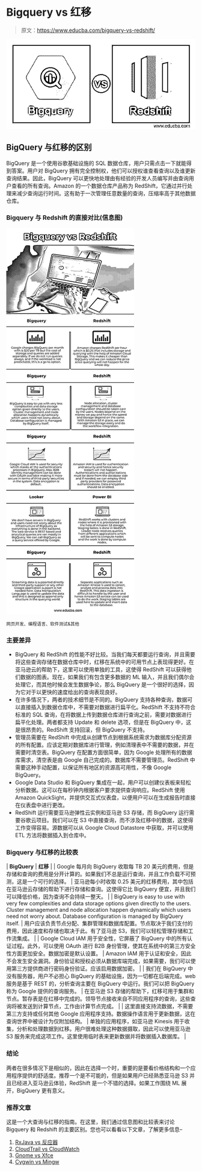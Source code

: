 # Bigquery vs 红移

> 原文：<https://www.educba.com/bigquery-vs-redshift/>

![Bigquery vs Redshift](img/825aee9c252eb98871bc8f118d1a5921.png)



## BigQuery 与红移的区别

BigQuery 是一个使用谷歌基础设施的 SQL 数据仓库，用户只需点击一下就能得到答案。用户对 BigQuery 拥有完全控制权，他们可以授权谁查看查询以及谁更新查询结果。因此，BigQuery 可以更快地处理由有经验的开发人员编写并由查询用户查看的所有查询。Amazon 的一个数据仓库产品称为 RedShift，它通过并行处理来减少查询运行时间。这有助于一次管理任意数量的查询，压缩率高于其他数据仓库。

### Bigquery 与 Redshift 的直接对比(信息图)

![Bigquery-vs-Redshift-info](img/79c8b56e64c8973b6e56f02d433a785c.png)



<small>网页开发、编程语言、软件测试&其他</small>

### 主要差异

*   BigQuery 和 RedShift 的性能不好比较。当我们每天都要运行查询，并且需要将这些查询存储在数据仓库中时，红移在系统中的可用节点上表现得更好。在亚马逊云的帮助下，这里可以使用单独的工具，这使得 RedShift 可以获得他们数据的图表。现在，如果我们有包含更多数据的 ML 输入，并且我们偶尔会处理它，而其他时候会发生数据争论，那么 BigQuery 是一个很好的选择，因为它对于以更快的速度给出的查询表现良好。
*   在许多情况下，两者的技术细节是不同的。BigQuery 支持各种查询，数据可以直接插入到数据仓库中，不需要对数据进行扁平化。RedShift 不支持不符合标准的 SQL 查询，在将数据上传到数据仓库进行查询之前，需要对数据进行扁平化处理。两者都支持 Update 和 delete 选项，但是在 BigQuery 中，这是很昂贵的。RedShift 支持回滚，但 BigQuery 不支持。
*   管理员需要在 RedShift 中完成从创建节点到根据系统需求为数据库分配资源的所有配置。应该定期对数据库进行管理，例如清理表中不需要的数据，并在需要时清空表。BigQuery 在配置方面很简单，因为 Google 处理所有的数据库需求，清空表是由 Google 自己完成的。数据库不需要管理员。RedShift 中需要这种手动配置，以保证所有地区的资源高可用性，不像 Google BigQuery。
*   Google Data Studio 和 BigQuery 集成在一起，用户可以创建仪表板来轻松分析数据。这可以在每秒钟内根据客户要求提供查询响应。RedShift 使用 Amazon QuickSight，并提供交互式仪表盘，以便用户可以在生成报告时直接在仪表盘中进行更改。
*   RedShift 运行需要亚马逊弹性云实例和亚马逊 S3 存储，而 BigQuery 运行需要谷歌云项目。我们可以在 S3 中直接查询，而不涉及红移中的数据，这使得工作变得容易。源数据可以从 Google Cloud Datastore 中获取，并可以使用 ETL 方法将数据插入到仓库中。

### Bigquery 与红移的比较表

| **BigQuery** | **红移** |
| Google 每月向 BigQuery 收取每 TB 20 美元的费用，但是存储和查询的费用是分开计算的。如果我们不总是运行查询，并且工作负载不可预测，这是一个可行的选择。 | 亚马逊每小时收取 0.25 美元的红移费用，其中包括在亚马逊云存储的帮助下进行存储和查询。这使得它比 BigQuery 便宜，并且我们可以降低价格，因为查询不会持续一整天。 |
| BigQuery is easy to use with very few complexities and data storage options given directly to the users. Cluster management and node allocation happen dynamically which users need not worry about. Database configuration is managed by BigQuery itself. | 用户应该负责节点分配、集群管理和数据库配置。节点取决于我们支付的费用，因此速度和存储也取决于此。有了亚马逊 S3，我们可以轻松管理存储和工作流集成。 |
| Google Cloud IAM 用于安全性，它屏蔽了 BigQuery 中的所有认证过程。此外，可以使用 OAuth 进行 B2B 身份管理，使其在系统中的第三方安全性方面更加安全。数据加密是默认设置。 | Amazon IAM 用于认证和安全，因此不会发生安全漏洞。身份验证和授权必须从数据库端完成，如果需要，我们可以使用第三方提供商进行密码身份验证。应该启用数据加密。 |
| 我们在 BigQuery 中没有服务器，用户不必担心 BigQuery 的基础设施，因为一切都在后端完成。web 服务是基于 REST 的，分析查询主要在 BigQuery 中运行。我们可以把 BigQuery 称为 Google 提供的查询服务。 | 在亚马逊 S3 存储的帮助下，红移可用于集群和节点。暂存表是在红移中完成的。领导节点接收来自不同应用程序的查询，这些查询将被发送到计算节点，工作由计算节点完成。 |
| 这里直接支持流数据，不需要第三方支持或任何其他 Google 应用程序支持。数据操作语言用于更新数据，这在查询世界中被设计为仅附加结构。 | 单独的应用程序，如亚马逊 Kinesis 用于收集，分析和处理数据到红移。用户很难处理这种数据摄取，因此可以使用亚马逊 S3 服务来完成这项工作。这里使用临时表来更新数据并将数据插入数据库。 |

### 结论

两者在很多情况下是相似的，因此在选择一个时，重要的是要看价格结构和一个应用程序提供的舒适度。推荐一个是不可能的，但是如果用户已经熟悉亚马逊 S3 并且已经进入亚马逊云体验，RedShift 是一个不错的选择。如果工作围绕 ML 展开，BigQuery 更有意义。

### 推荐文章

这是一个大查询与红移的指南。在这里，我们通过信息图和比较表来讨论 Bigquery 和 Redshift 的主要区别。您也可以看看以下文章，了解更多信息–

1.  [RxJava vs 反应器](https://www.educba.com/rxjava-vs-reactor/)
2.  [CloudTrail vs CloudWatch](https://www.educba.com/cloudtrail-vs-cloudwatch/)
3.  [Gnome vs Xfce](https://www.educba.com/gnome-vs-xfce/)
4.  [Cygwin vs Mingw](https://www.educba.com/cygwin-vs-mingw/)





